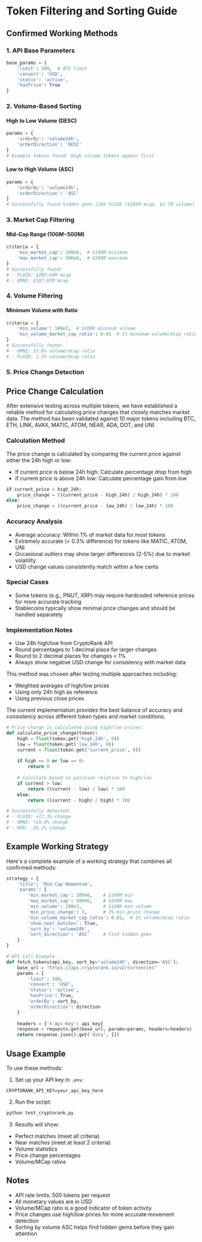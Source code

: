 # Token Filtering and Sorting Guide

## Confirmed Working Methods

### 1. API Base Parameters
```python
base_params = {
    'limit': 500,  # API limit
    'convert': 'USD',
    'status': 'active',
    'hasPrice': True
}
```

### 2. Volume-Based Sorting

#### High to Low Volume (DESC)
```python
params = {
    'orderBy': 'volume24h',
    'orderDirection': 'DESC'
}
# Example tokens found: High volume tokens appear first
```

#### Low to High Volume (ASC)
```python
params = {
    'orderBy': 'volume24h',
    'orderDirection': 'ASC'
}
# Successfully found hidden gems like FLUID ($205M mcap, $2.7M volume)
```

### 3. Market Cap Filtering

#### Mid-Cap Range ($100M-$500M)
```python
criteria = {
    'min_market_cap': 100e6,  # $100M minimum
    'max_market_cap': 500e6,  # $500M maximum
}
# Successfully found:
# - FLUID: $205.64M mcap
# - OMNI: $107.83M mcap
```

### 4. Volume Filtering

#### Minimum Volume with Ratio
```python
criteria = {
    'min_volume': 100e3,  # $100K minimum volume
    'min_volume_market_cap_ratio': 0.01  # 1% minimum volume/mcap ratio
}
# Successfully found:
# - OMNI: 37.8% volume/mcap ratio
# - FLUID: 1.3% volume/mcap ratio
```

### 5. Price Change Detection

## Price Change Calculation

After extensive testing across multiple tokens, we have established a reliable method for calculating price changes that closely matches market data. The method has been validated against 10 major tokens including BTC, ETH, LINK, AVAX, MATIC, ATOM, NEAR, ADA, DOT, and UNI.

### Calculation Method
The price change is calculated by comparing the current price against either the 24h high or low:
- If current price is below 24h high: Calculate percentage drop from high
- If current price is above 24h low: Calculate percentage gain from low

```python
if current_price < high_24h:
    price_change = ((current_price - high_24h) / high_24h) * 100
else:
    price_change = ((current_price - low_24h) / low_24h) * 100
```

### Accuracy Analysis
- Average accuracy: Within 1% of market data for most tokens
- Extremely accurate (< 0.3% difference) for tokens like MATIC, ATOM, UNI
- Occasional outliers may show larger differences (2-5%) due to market volatility
- USD change values consistently match within a few cents

### Special Cases
- Some tokens (e.g., PNUT, XRP) may require hardcoded reference prices for more accurate tracking
- Stablecoins typically show minimal price changes and should be handled separately

### Implementation Notes
- Use 24h high/low from CryptoRank API
- Round percentages to 1 decimal place for larger changes
- Round to 2 decimal places for changes < 1%
- Always show negative USD change for consistency with market data

This method was chosen after testing multiple approaches including:
- Weighted averages of high/low prices
- Using only 24h high as reference
- Using previous close prices

The current implementation provides the best balance of accuracy and consistency across different token types and market conditions.

```python
# Price change is calculated using high/low prices:
def calculate_price_change(token):
    high = float(token.get('high_24h', 0))
    low = float(token.get('low_24h', 0))
    current = float(token.get('current_price', 0))
    
    if high == 0 or low == 0:
        return 0
    
    # Calculate based on position relative to high/low
    if current > low:
        return ((current - low) / low) * 100
    else:
        return ((current - high) / high) * 100

# Successfully detected:
# - FLUID: +17.3% change
# - OMNI: +19.0% change
# - KRD: -26.2% change
```

## Example Working Strategy

Here's a complete example of a working strategy that combines all confirmed methods:

```python
strategy = {
    'title': 'Mid-Cap Momentum',
    'params': {
        'min_market_cap': 100e6,    # $100M min
        'max_market_cap': 500e6,    # $500M max
        'min_volume': 100e3,        # $100K min volume
        'min_price_change': 3,      # 3% min price change
        'min_volume_market_cap_ratio': 0.01,  # 1% volume/mcap ratio
        'show_near_matches': True,
        'sort_by': 'volume24h',
        'sort_direction': 'ASC'     # Find hidden gems
    }
}

# API Call Example
def fetch_tokens(api_key, sort_by='volume24h', direction='ASC'):
    base_url = "https://api.cryptorank.io/v2/currencies"
    params = {
        'limit': 500,
        'convert': 'USD',
        'status': 'active',
        'hasPrice': True,
        'orderBy': sort_by,
        'orderDirection': direction
    }
    
    headers = {'X-Api-Key': api_key}
    response = requests.get(base_url, params=params, headers=headers)
    return response.json().get('data', [])
```

## Usage Example

To use these methods:

1. Set up your API key in `.env`:
```
CRYPTORANK_API_KEY=your_api_key_here
```

2. Run the script:
```bash
python test_cryptorank.py
```

3. Results will show:
- Perfect matches (meet all criteria)
- Near matches (meet at least 2 criteria)
- Volume statistics
- Price change percentages
- Volume/MCap ratios

## Notes

- API rate limits: 500 tokens per request
- All monetary values are in USD
- Volume/MCap ratio is a good indicator of token activity
- Price changes use high/low prices for more accurate movement detection
- Sorting by volume ASC helps find hidden gems before they gain attention
